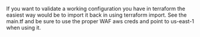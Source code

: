 If you want to validate a working configuration you have in terraform the easiest way would be to import it back in using terraform import. See the main.tf and be sure to use the proper WAF aws creds and point to us-east-1 when using it.
